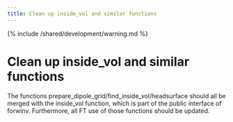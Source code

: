```yaml
---
title: Clean up inside_vol and similar functions
---
```


{% include /shared/development/warning.md %}

# Clean up inside_vol and similar functions

The functions prepare_dipole_grid/find_inside_vol/headsurface should all be merged with the inside_vol function, which is part of the public interface of forwinv. Furthermore, all FT use of those functions should be updated.
